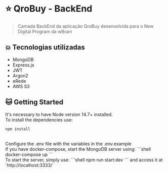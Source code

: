 # :star: QroBuy - BackEnd

> Camada BackEnd da aplicação QroBuy desenvolvida para o New Digital Program da wBrain
<!---
<div align="center">
<img height="300px" alt="imagem da versão web"><img src="" height="300px" alt="Imagem da versão mobile">
</div>
<br>
-->
## :boom: Tecnologias utilizadas

- MongoDB
- Express.js
- JWT
- Argon2
- eRede
- AWS S3

## :cat: Getting Started
It's necessary to have Node version 14.7+ installed.
<br>
To install the dependencies use:
```shell
npm install
```
<br>
Configure the .env file with the variables in the .env.example
<br>
If you have docker-compose, start the MongoDB server using:
```shell
docker-compose up
```
<br>
 To start the server, simply use:
```shell
npm run start:dev
```
and access it at `http://localhost:3333/`
<!---
## :fire: Task list
-->
